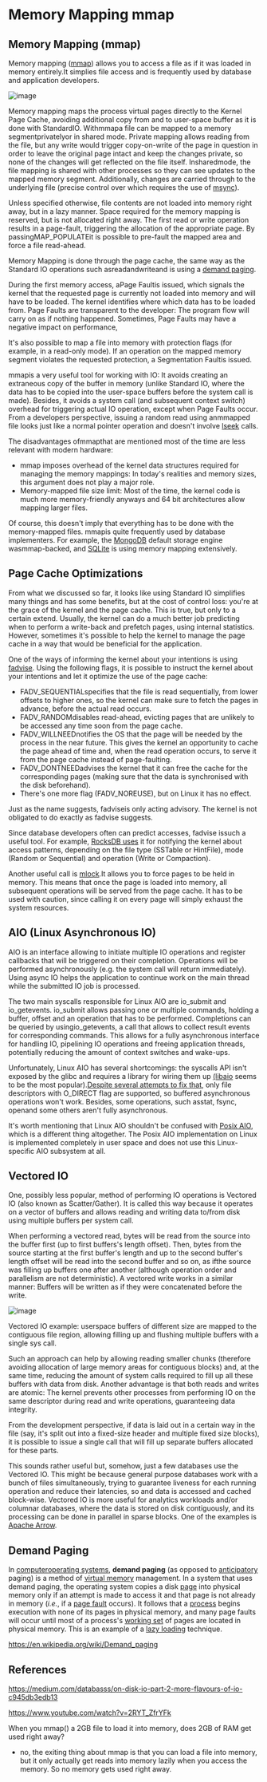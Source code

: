# Memory Mapping mmap

## Memory Mapping (mmap)

Memory mapping ([mmap](http://man7.org/linux/man-pages/man2/mmap.2.html)) allows you to access a file as if it was loaded in memory entirely.It simplies file access and is frequently used by database and application developers.

![image](../../media/Memory-Mapping-mmap-image1.jpg)

Memory mapping maps the process virtual pages directly to the Kernel Page Cache, avoiding additional copy from and to user-space buffer as it is done with StandardIO.
Withmmapa file can be mapped to a memory segmentprivatelyor in shared mode. Private mapping allows reading from the file, but any write would trigger copy-on-write of the page in question in order to leave the original page intact and keep the changes private, so none of the changes will get reflected on the file itself. Insharedmode, the file mapping is shared with other processes so they can see updates to the mapped memory segment. Additionally, changes are carried through to the underlying file (precise control over which requires the use of [msync](http://man7.org/linux/man-pages/man2/msync.2.html)).

Unless specified otherwise, file contents are not loaded into memory right away, but in a lazy manner. Space required for the memory mapping is reserved, but is not allocated right away. The first read or write operation results in a page-fault, triggering the allocation of the appropriate page. By passingMAP_POPULATEit is possible to pre-fault the mapped area and force a file read-ahead.

Memory Mapping is done through the page cache, the same way as the Standard IO operations such asreadandwriteand is using a [demand paging](https://en.wikipedia.org/wiki/Demand_paging).

During the first memory access, aPage Faultis issued, which signals the kernel that the requested page is currently not loaded into memory and will have to be loaded. The kernel identifies where which data has to be loaded from. Page Faults are transparent to the developer: The program flow will carry on as if nothing happened. Sometimes, Page Faults may have a negative impact on performance,

It's also possible to map a file into memory with protection flags (for example, in a read-only mode). If an operation on the mapped memory segment violates the requested protection, a Segmentation Faultis issued.

mmapis a very useful tool for working with IO: It avoids creating an extraneous copy of the buffer in memory (unlike Standard IO, where the data has to be copied into the user-space buffers before the system call is made). Besides, it avoids a system call (and subsequent context switch) overhead for triggering actual IO operation, except when Page Faults occur. From a developers perspective, issuing a random read using anmmapped file looks just like a normal pointer operation and doesn't involve [lseek](http://man7.org/linux/man-pages/man2/lseek.2.html) calls.

The disadvantages ofmmapthat are mentioned most of the time are less relevant with modern hardware:

- mmap imposes overhead of the kernel data structures required for managing the memory mappings: In today's realities and memory sizes, this argument does not play a major role.
- Memory-mapped file size limit: Most of the time, the kernel code is much more memory-friendly anyways and 64 bit architectures allow mapping larger files.

Of course, this doesn't imply that everything has to be done with the memory-mapped files.
mmapis quite frequently used by database implementers. For example, the [MongoDB](https://docs.mongodb.com/manual/faq/storage/) default storage engine wasmmap-backed, and [SQLite](https://sqlite.org/mmap.html) is using memory mapping extensively.

## Page Cache Optimizations

From what we discussed so far, it looks like using Standard IO simplifies many things and has some benefits, but at the cost of control loss: you're at the grace of the kernel and the page cache. This is true, but only to a certain extend. Usually, the kernel can do a much better job predicting when to perform a write-back and prefetch pages, using internal statistics. However, sometimes it's possible to help the kernel to manage the page cache in a way that would be beneficial for the application.

One of the ways of informing the kernel about your intentions is using [fadvise](https://linux.die.net/man/2/fadvise). Using the following flags, it is possible to instruct the kernel about your intentions and let it optimize the use of the page cache:

- FADV_SEQUENTIALspecifies that the file is read sequentially, from lower offsets to higher ones, so the kernel can make sure to fetch the pages in advance, before the actual read occurs.
- FADV_RANDOMdisables read-ahead, evicting pages that are unlikely to be accessed any time soon from the page cache.
- FADV_WILLNEEDnotifies the OS that the page will be needed by the process in the near future. This gives the kernel an opportunity to cache the page ahead of time and, when the read operation occurs, to serve it from the page cache instead of page-faulting.
- FADV_DONTNEEDadvises the kernel that it can free the cache for the corresponding pages (making sure that the data is synchronised with the disk beforehand).
- There's one more flag (FADV_NOREUSE), but on Linux it has no effect.

Just as the name suggests, fadviseis only acting advisory. The kernel is not obligated to do exactly as fadvise suggests.

Since database developers often can predict accesses, fadvise issuch a useful tool. For example, [RocksDB uses](https://github.com/facebook/rocksdb/blob/master/env/io_posix.cc#L377-L401) it for notifying the kernel about access patterns, depending on the file type (SSTable or HintFile), mode (Random or Sequential) and operation (Write or Compaction).

Another useful call is [mlock](https://linux.die.net/man/2/mlock).It allows you to force pages to be held in memory. This means that once the page is loaded into memory, all subsequent operations will be served from the page cache. It has to be used with caution, since calling it on every page will simply exhaust the system resources.

## AIO (Linux Asynchronous IO)

AIO is an interface allowing to initiate multiple IO operations and register callbacks that will be triggered on their completion. Operations will be performed asynchronously (e.g. the system call will return immediately). Using async IO helps the application to continue work on the main thread while the submitted IO job is processed.

The two main syscalls responsible for Linux AIO are io_submit and io_getevents. io_submit allows passing one or multiple commands, holding a buffer, offset and an operation that has to be performed. Completions can be queried by usingio_getevents, a call that allows to collect result events for corresponding commands. This allows for a fully asynchronous interface for handling IO, pipelining IO operations and freeing application threads, potentially reducing the amount of context switches and wake-ups.

Unfortunately, Linux AIO has several shortcomings: the syscalls API isn't exposed by the glibc and requires a library for wiring them up [(libaio](https://pagure.io/libaio/commits/master) seems to be the most popular).[Despite several attempts to fix that](https://lwn.net/Articles/671649/), only file descriptors with O_DIRECT flag are supported, so buffered asynchronous operations won't work. Besides, some operations, such asstat, fsync, openand some others aren't fully asynchronous.

It's worth mentioning that Linux AIO shouldn't be confused with [Posix AIO](http://man7.org/linux/man-pages/man7/aio.7.html), which is a different thing altogether. The Posix AIO implementation on Linux is implemented completely in user space and does not use this Linux-specific AIO subsystem at all.

## Vectored IO

One, possibly less popular, method of performing IO operations is Vectored IO (also known as Scatter/Gather). It is called this way because it operates on a vector of buffers and allows reading and writing data to/from disk using multiple buffers per system call.

When performing a vectored read, bytes will be read from the source into the buffer first (up to first buffers's length offset). Then, bytes from the source starting at the first buffer's length and up to the second buffer's length offset will be read into the second buffer and so on, as ifthe source was filling up buffers one after another (although operation order and parallelism are not deterministic). A vectored write works in a similar manner: Buffers will be written as if they were concatenated before the write.

![image](../../media/Memory-Mapping-mmap-image2.jpg)

Vectored IO example: userspace buffers of different size are mapped to the contiguous file region, allowing filling up and flushing multiple buffers with a single sys call.

Such an approach can help by allowing reading smaller chunks (therefore avoiding allocation of large memory areas for contiguous blocks) and, at the same time, reducing the amount of system calls required to fill up all these buffers with data from disk. Another advantage is that both reads and writes are atomic: The kernel prevents other processes from performing IO on the same descriptor during read and write operations, guaranteeing data integrity.

From the development perspective, if data is laid out in a certain way in the file (say, it's split out into a fixed-size header and multiple fixed size blocks), it is possible to issue a single call that will fill up separate buffers allocated for these parts.

This sounds rather useful but, somehow, just a few databases use the Vectored IO. This might be because general purpose databases work with a bunch of files simultaneously, trying to guarantee liveness for each running operation and reduce their latencies, so and data is accessed and cached block-wise. Vectored IO is more useful for analytics workloads and/or columnar databases, where the data is stored on disk contiguously, and its processing can be done in parallel in sparse blocks. One of the examples is [Apache Arrow](https://github.com/apache/arrow/blob/master/java/memory/src/main/java/io/netty/buffer/ArrowBuf.java#L26-L27).

## Demand Paging

In [computer](https://en.wikipedia.org/wiki/Computer)[operating systems](https://en.wikipedia.org/wiki/Operating_systems), **demand paging** (as opposed to [anticipatory](https://en.wikipedia.org/wiki/Paging#Page_replacement_techniques) paging) is a method of [virtual memory](https://en.wikipedia.org/wiki/Virtual_memory) management. In a system that uses demand paging, the operating system copies a disk [page](https://en.wikipedia.org/wiki/Paging) into physical memory only if an attempt is made to access it and that page is not already in memory (*i.e.*, if a [page fault](https://en.wikipedia.org/wiki/Page_fault) occurs). It follows that a [process](https://en.wikipedia.org/wiki/Process_(computing)) begins execution with none of its pages in physical memory, and many page faults will occur until most of a process's [working set](https://en.wikipedia.org/wiki/Working_set) of pages are located in physical memory. This is an example of a [lazy loading](https://en.wikipedia.org/wiki/Lazy_loading) technique.

<https://en.wikipedia.org/wiki/Demand_paging>

## References

<https://medium.com/databasss/on-disk-io-part-2-more-flavours-of-io-c945db3edb13>

<https://www.youtube.com/watch?v=2RYT_ZfrYFk>

When you mmap() a 2GB file to load it into memory, does 2GB of RAM get used right away?

- no, the exiting thing about mmap is that you can load a file into memory, but it only actually get reads into memory lazily when you access the memory. So no memory gets used right away.
